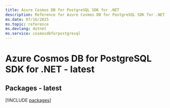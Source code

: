 ```yaml
---
title: Azure Cosmos DB for PostgreSQL SDK for .NET
description: Reference for Azure Cosmos DB for PostgreSQL SDK for .NET
ms.date: 07/16/2025
ms.topic: reference
ms.devlang: dotnet
ms.service: cosmosdbforpostgresql
---
```

# Azure Cosmos DB for PostgreSQL SDK for .NET - latest
## Packages - latest
[!INCLUDE [packages](cosmos-db-for-postgresql-index.md)]